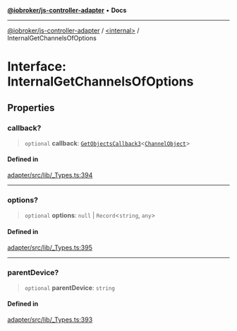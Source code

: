 [**@iobroker/js-controller-adapter**](../../README.md) • **Docs**

***

[@iobroker/js-controller-adapter](../../globals.md) / [\<internal\>](../README.md) / InternalGetChannelsOfOptions

# Interface: InternalGetChannelsOfOptions

## Properties

### callback?

> `optional` **callback**: [`GetObjectsCallback3`](../type-aliases/GetObjectsCallback3.md)\<[`ChannelObject`](ChannelObject.md)\>

#### Defined in

[adapter/src/lib/\_Types.ts:394](https://github.com/ioBroker/ioBroker.js-controller/blob/93db56665248b4cd78a78e2bab0647c80d6ccf9f/packages/adapter/src/lib/_Types.ts#L394)

***

### options?

> `optional` **options**: `null` \| `Record`\<`string`, `any`\>

#### Defined in

[adapter/src/lib/\_Types.ts:395](https://github.com/ioBroker/ioBroker.js-controller/blob/93db56665248b4cd78a78e2bab0647c80d6ccf9f/packages/adapter/src/lib/_Types.ts#L395)

***

### parentDevice?

> `optional` **parentDevice**: `string`

#### Defined in

[adapter/src/lib/\_Types.ts:393](https://github.com/ioBroker/ioBroker.js-controller/blob/93db56665248b4cd78a78e2bab0647c80d6ccf9f/packages/adapter/src/lib/_Types.ts#L393)
